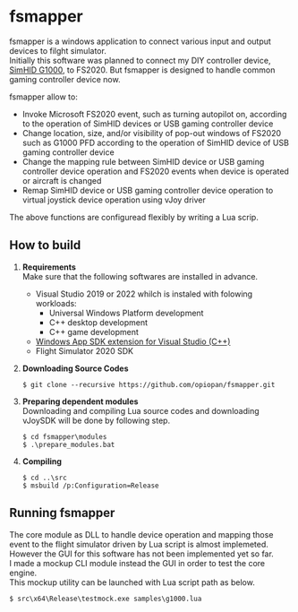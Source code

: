 fsmapper
===
fsmapper is a windows application to connect various input and output devices to filght simulator.<br>
Initially this software was planned to connect my DIY controller device, [SimHID G1000](https://github.com/opiopan/simhid-g1000), to FS2020.
But fsmapper is designed to handle common gaming controller device now.

fsmapper allow to:
- Invoke Microsoft FS2020 event, such as turning autopilot on, according to the operation of SimHID devices or USB gaming controller device
- Change location, size, and/or visibility of pop-out windows of FS2020 such as G1000 PFD according to the operation of SimHID device of USB gaming controller device
- Change the mapping rule between SimHID device or USB gaming controller device operation and FS2020 events when device is operated or aircraft is changed
- Remap SimHID device or USB gaming controller device operation to virtual joystick device operation using vJoy driver

The above functions are configuread flexibly by writing a Lua scrip.

## How to build
1. **Requirements**<br>
Make sure that the following softwares are installed in advance.
    - Visual Studio 2019 or 2022 whilch is instaled with folowing workloads:
        - Universal Windows Platform development
        - C++ desktop development
        - C++ game development
    - [Windows App SDK extension for Visual Studio (C++)](https://docs.microsoft.com/en-us/windows/apps/windows-app-sdk/downloads)
    - Flight Simulator 2020 SDK 

2. **Downloading Source Codes**<br>
    ```shell
    $ git clone --recursive https://github.com/opiopan/fsmapper.git
    ```

3. **Preparing dependent modules**<br>
    Downloading and compiling Lua source codes and downloading vJoySDK will be done by following step.
    ```shell
    $ cd fsmapper\modules
    $ .\prepare_modules.bat
    ```

4. **Compiling**
    ```shell
    $ cd ..\src
    $ msbuild /p:Configuration=Release

## Running fsmapper
The core module as DLL to handle device operation and mapping those event to the flight simulator driven by Lua script is almost implemeted. However the GUI for this software has not been implemented yet so far.<br>
I  made a mockup CLI module instead the GUI in order to test the core engine.<br>
This mockup utility can be launched with Lua script path as below.

```shell
$ src\x64\Release\testmock.exe samples\g1000.lua
```
